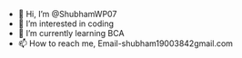 - 👋 Hi, I’m @ShubhamWP07
- 👀 I’m interested in coding
- 🌱 I’m currently learning BCA
- 📫 How to reach me, Email-shubham19003842gmail.com

<!---
ShubhamWP07/ShubhamWP07 is a ✨ special ✨ repository because its `README.md` (this file) appears on your GitHub profile.
You can click the Preview link to take a look at your changes.
--->
